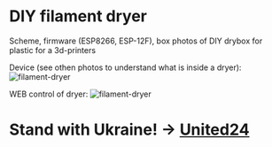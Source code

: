 # DIY filament dryer
Scheme, firmware (ESP8266, ESP-12F), box photos of DIY drybox for plastic for a 3d-printers

Device (see othen photos to understand what is inside a dryer):
![filament-dryer](https://github.com/boomsya/filament-dryer/blob/main/20231226_193905.jpg)

WEB control of dryer:
![filament-dryer](https://github.com/boomsya/filament-dryer/blob/main/web-control.jpg)

# Stand with Ukraine! -> [United24](https://u24.gov.ua/)
